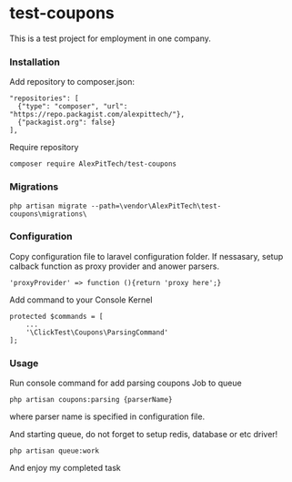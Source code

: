 # test-coupons
This is a test project for employment in one company.  

### Installation

Add repository to composer.json:

    "repositories": [
      {"type": "composer", "url": "https://repo.packagist.com/alexpittech/"},
      {"packagist.org": false}
    ],

Require repository

    composer require AlexPitTech/test-coupons

### Migrations

    php artisan migrate --path=\vendor\AlexPitTech\test-coupons\migrations\

### Configuration

Copy configuration file to laravel configuration folder. If nessasary, setup calback function as proxy provider and anower parsers.

    'proxyProvider' => function (){return 'proxy here';}

Add command to your Console Kernel 

    protected $commands = [
        ...
        '\ClickTest\Coupons\ParsingCommand'
    ];


### Usage

Run console command for add parsing coupons Job to queue

    php artisan coupons:parsing {parserName}

where parser name is specified in configuration file.

And starting queue, do not forget to setup redis, database or etc driver!

    php artisan queue:work

And enjoy my completed task
